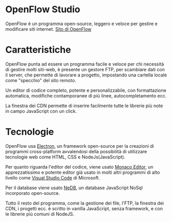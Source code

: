 # OpenFlow Studio

OpenFlow è un programma open-source, leggero e veloce per gestire e modificare siti internet.
[Sito di OpenFlow](http://openflow.studio)

# Caratteristiche

OpenFlow punta ad essere un programma facile e veloce per chi necessità di gestire molti siti-web, è presente un gestore FTP, per scambiare dati con il server, che permette di lavorare a progetto, impostando una cartella locale come "specchio" del sito remoto.

Un editor di codice completo, potente e personalizzabile, con formattazione automatica, modifiche contamporanee di più linee, autocompletamento ecc.

La finestra dei CDN permette di inserire facilmente tutte le librerie più note in campo JavaScript con un click.



# Tecnologie

OpenFlow usa [Electron](https://electronjs.org/), un framework open-source per la creazioni di programmi cross-platform avvalendosi della possibilità di utilizzare tecnologie web come HTML, CSS e NodeJs(JavaScript).

Per quanto riguarda l'editor del codice, viene usato [Monaco Editor](https://microsoft.github.io/monaco-editor/), un apprezzatissimo e potente editor già usato in molti altri programmi di alto livello come [Visual Studio Code](https://code.visualstudio.com/) di Microsoft.

Per il database viene usato [NeDB](https://github.com/louischatriot/nedb), un database JavaScript NoSql incorporato open-source.

Tutto il resto del programma, come la gestione dei file, l'FTP, la finestra dei CDN, i progetti ecc. è scritto in vanilla JavaScript, senza framework, e con le librerie più comuni di NodeJS. 


```
```

